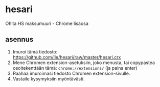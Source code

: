 hesari
======

Ohita HS maksumuuri - Chrome lisäosa

## asennus

1. Imuroi tämä tiedosto: https://github.com/ile/hesari/raw/master/hesari.crx
2. Mene Chromen extension-asetuksiin, joko menusta, tai copypastea osoitekenttään tämä: `chrome://extensions/` (ja paina enter)
3. Raahaa imuroimasi tiedosto Chromen extension-sivulle.
4. Vastaile kysymyksiin myöntävästi.


